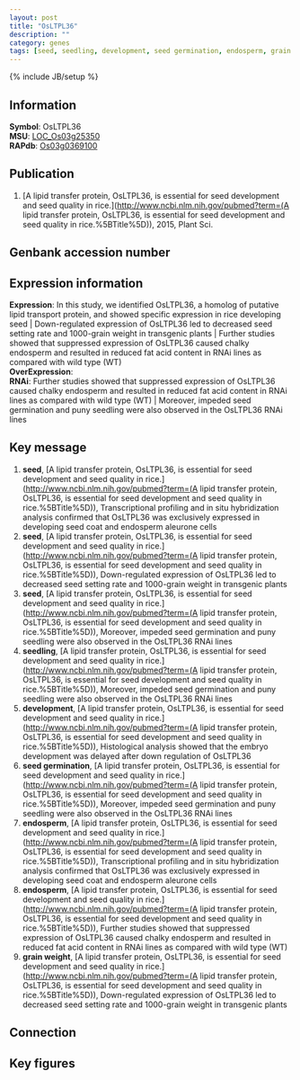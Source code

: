 ```yaml
---
layout: post
title: "OsLTPL36"
description: ""
category: genes
tags: [seed, seedling, development, seed germination, endosperm, grain weight, Gene]
---
```

{% include JB/setup %}

## Information
__Symbol__: OsLTPL36  
__MSU__: [LOC_Os03g25350](http://rice.plantbiology.msu.edu/cgi-bin/ORF_infopage.cgi?orf=LOC_Os03g25350)  
__RAPdb__: [Os03g0369100](http://rapdb.dna.affrc.go.jp/viewer/gbrowse_details/irgsp1?name=Os03g0369100)  

## Publication
1. [A lipid transfer protein, OsLTPL36, is essential for seed development and seed quality in rice.](http://www.ncbi.nlm.nih.gov/pubmed?term=(A lipid transfer protein, OsLTPL36, is essential for seed development and seed quality in rice.%5BTitle%5D)), 2015, Plant Sci.

## Genbank accession number

## Expression information
__Expression__: In this study, we identified OsLTPL36, a homolog of putative lipid transport protein, and showed specific expression in rice developing seed |  Down-regulated expression of OsLTPL36 led to decreased seed setting rate and 1000-grain weight in transgenic plants |  Further studies showed that suppressed expression of OsLTPL36 caused chalky endosperm and resulted in reduced fat acid content in RNAi lines as compared with wild type (WT)  
__OverExpression__:  
__RNAi__: Further studies showed that suppressed expression of OsLTPL36 caused chalky endosperm and resulted in reduced fat acid content in RNAi lines as compared with wild type (WT) |  Moreover, impeded seed germination and puny seedling were also observed in the OsLTPL36 RNAi lines  

## Key message
1. __seed__, [A lipid transfer protein, OsLTPL36, is essential for seed development and seed quality in rice.](http://www.ncbi.nlm.nih.gov/pubmed?term=(A lipid transfer protein, OsLTPL36, is essential for seed development and seed quality in rice.%5BTitle%5D)),  Transcriptional profiling and in situ hybridization analysis confirmed that OsLTPL36 was exclusively expressed in developing seed coat and endosperm aleurone cells
2. __seed__, [A lipid transfer protein, OsLTPL36, is essential for seed development and seed quality in rice.](http://www.ncbi.nlm.nih.gov/pubmed?term=(A lipid transfer protein, OsLTPL36, is essential for seed development and seed quality in rice.%5BTitle%5D)),  Down-regulated expression of OsLTPL36 led to decreased seed setting rate and 1000-grain weight in transgenic plants
3. __seed__, [A lipid transfer protein, OsLTPL36, is essential for seed development and seed quality in rice.](http://www.ncbi.nlm.nih.gov/pubmed?term=(A lipid transfer protein, OsLTPL36, is essential for seed development and seed quality in rice.%5BTitle%5D)),  Moreover, impeded seed germination and puny seedling were also observed in the OsLTPL36 RNAi lines
4. __seedling__, [A lipid transfer protein, OsLTPL36, is essential for seed development and seed quality in rice.](http://www.ncbi.nlm.nih.gov/pubmed?term=(A lipid transfer protein, OsLTPL36, is essential for seed development and seed quality in rice.%5BTitle%5D)),  Moreover, impeded seed germination and puny seedling were also observed in the OsLTPL36 RNAi lines
5. __development__, [A lipid transfer protein, OsLTPL36, is essential for seed development and seed quality in rice.](http://www.ncbi.nlm.nih.gov/pubmed?term=(A lipid transfer protein, OsLTPL36, is essential for seed development and seed quality in rice.%5BTitle%5D)),  Histological analysis showed that the embryo development was delayed after down regulation of OsLTPL36
6. __seed germination__, [A lipid transfer protein, OsLTPL36, is essential for seed development and seed quality in rice.](http://www.ncbi.nlm.nih.gov/pubmed?term=(A lipid transfer protein, OsLTPL36, is essential for seed development and seed quality in rice.%5BTitle%5D)),  Moreover, impeded seed germination and puny seedling were also observed in the OsLTPL36 RNAi lines
7. __endosperm__, [A lipid transfer protein, OsLTPL36, is essential for seed development and seed quality in rice.](http://www.ncbi.nlm.nih.gov/pubmed?term=(A lipid transfer protein, OsLTPL36, is essential for seed development and seed quality in rice.%5BTitle%5D)),  Transcriptional profiling and in situ hybridization analysis confirmed that OsLTPL36 was exclusively expressed in developing seed coat and endosperm aleurone cells
8. __endosperm__, [A lipid transfer protein, OsLTPL36, is essential for seed development and seed quality in rice.](http://www.ncbi.nlm.nih.gov/pubmed?term=(A lipid transfer protein, OsLTPL36, is essential for seed development and seed quality in rice.%5BTitle%5D)),  Further studies showed that suppressed expression of OsLTPL36 caused chalky endosperm and resulted in reduced fat acid content in RNAi lines as compared with wild type (WT)
9. __grain weight__, [A lipid transfer protein, OsLTPL36, is essential for seed development and seed quality in rice.](http://www.ncbi.nlm.nih.gov/pubmed?term=(A lipid transfer protein, OsLTPL36, is essential for seed development and seed quality in rice.%5BTitle%5D)),  Down-regulated expression of OsLTPL36 led to decreased seed setting rate and 1000-grain weight in transgenic plants

## Connection

## Key figures


